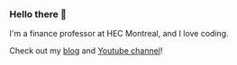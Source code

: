 ### Hello there 👋

I'm a finance professor at HEC Montreal, and I love coding.

Check out my [blog](https://vincent.codes.finance/) and [Youtube channel](https://www.youtube.com/@VincentCodesFinance)!

<!--
**vgreg/vgreg** is a ✨ _special_ ✨ repository because its `README.md` (this file) appears on your GitHub profile.

Here are some ideas to get you started:

- 🔭 I’m currently working on ...
- 🌱 I’m currently learning ...
- 👯 I’m looking to collaborate on ...
- 🤔 I’m looking for help with ...
- 💬 Ask me about ...
- 📫 How to reach me: ...
- 😄 Pronouns: ...
- ⚡ Fun fact: ...

![Vincent Grégoire's GitHub stats](https://github-readme-stats.vercel.app/api?username=vgreg&show_icons=true&theme=radical)
-->
